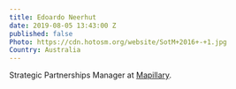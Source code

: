 ```yaml
---
title: Edoardo Neerhut
date: 2019-08-05 13:43:00 Z
published: false
Photo: https://cdn.hotosm.org/website/SotM+2016+-+1.jpg
Country: Australia
---
```


Strategic Partnerships Manager at [Mapillary](https://www.mapillary.com/app/user/eneerhut?lat=20&lng=0&z=1.5).